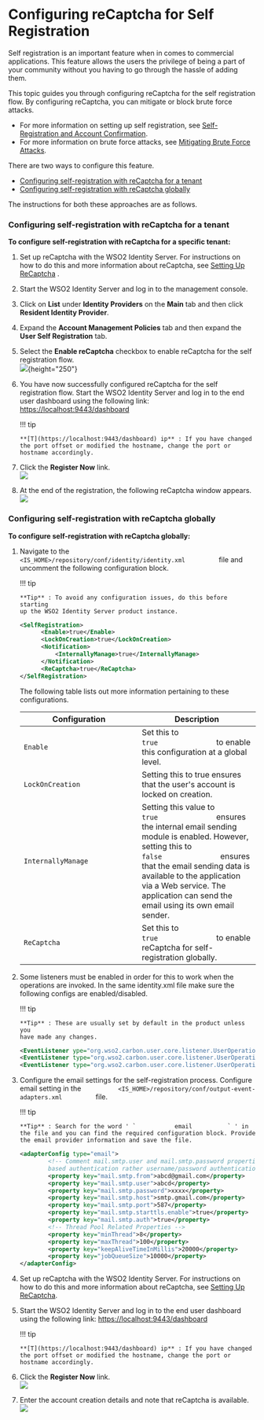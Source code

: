 # Configuring reCaptcha for Self Registration

Self registration is an important feature when in comes to commercial
applications. This feature allows the users the privilege of being a
part of your community without you having to go through the hassle of
adding them.

This topic guides you through configuring reCaptcha for the self
registration flow. By configuring reCaptcha, you can mitigate or block
brute force attacks.

-   For more information on setting up self registration, see
    [Self-Registration and Account
    Confirmation](_Self-Registration_and_Account_Confirmation_).
-   For more information on brute force attacks, see [Mitigating Brute
    Force Attacks](_Mitigating_Brute_Force_Attacks_).

There are two ways to configure this feature.

-   [Configuring self-registration with reCaptcha for a
    tenant](#ConfiguringreCaptchaforSelfRegistration-Configuringself-registrationwithreCaptchaforatenant)
-   [Configuring self-registration with reCaptcha
    globally](#ConfiguringreCaptchaforSelfRegistration-Configuringself-registrationwithreCaptchaglobally)

The instructions for both these approaches are as follows.

### Configuring self-registration with reCaptcha for a tenant

**To configure self-registration with reCaptcha for a specific tenant:**

1.  Set up reCaptcha with the WSO2 Identity Server. For instructions on
    how to do this and more information about reCaptcha, see [Setting Up
    ReCaptcha](https://docs.wso2.com/display/IS530/Setting+Up+ReCaptcha)
    .
2.  Start the WSO2 Identity Server and log in to the management console.
3.  Click on **List** under **Identity Providers** on the **Main** tab
    and then click **Resident Identity Provider**.
4.  Expand the **Account Management Policies** tab and then expand the
    **User Self Registration** tab.
5.  Select the **Enable reCaptcha** checkbox to enable reCaptcha for the
    self registration flow.  
    ![]( ../../assets/img/103330528/103330531.png){height="250"}
6.  You have now successfully configured reCaptcha for the self
    registration flow. Start the WSO2 Identity Server and log in to the
    end user dashboard using the following link:
    <https://localhost:9443/dashboard>

    !!! tip
    
        **[T](https://localhost:9443/dashboard) ip** : If you have changed
        the port offset or modified the hostname, change the port or
        hostname accordingly.
    

7.  Click the **Register Now** link.  
    ![]( ../../assets/img/103330528/103330530.png)
8.  At the end of the registration, the following reCaptcha window
    appears.  
    ![]( ../../assets/img/103330528/103330532.png) 

### Configuring self-registration with reCaptcha globally

**To configure self-registration with reCaptcha globally:**

1.  Navigate to the
    `           <IS_HOME>/repository/conf/identity/identity.xml          `
    file and uncomment the following configuration block.

    !!! tip
    
        **Tip** : To avoid any configuration issues, do this before starting
        up the WSO2 Identity Server product instance.
    

    ``` xml
    <SelfRegistration>
          <Enable>true</Enable>
          <LockOnCreation>true</LockOnCreation>
          <Notification>
              <InternallyManage>true</InternallyManage>
          </Notification>
          <ReCaptcha>true</ReCaptcha>
    </SelfRegistration>
    ```

    The following table lists out more information pertaining to these
    configurations.

    <table>
    <colgroup>
    <col style="width: 50%" />
    <col style="width: 50%" />
    </colgroup>
    <thead>
    <tr class="header">
    <th>Configuration</th>
    <th>Description</th>
    </tr>
    </thead>
    <tbody>
    <tr class="odd">
    <td><pre><code>Enable</code></pre></td>
    <td>Set this to <code>               true              </code> to enable this configuration at a global level.</td>
    </tr>
    <tr class="even">
    <td><pre><code>LockOnCreation</code></pre></td>
    <td>Setting this to true ensures that the user's account is locked on creation.</td>
    </tr>
    <tr class="odd">
    <td><pre><code>InternallyManage</code></pre></td>
    <td>Setting this value to <code>               true              </code> ensures the internal email sending module is enabled. However, setting this to <code>               false              </code> ensures that the email sending data is available to the application via a Web service. The application can send the email using its own email sender.</td>
    </tr>
    <tr class="even">
    <td><pre><code>ReCaptcha</code></pre></td>
    <td>Set this to <code>               true              </code> to enable reCaptcha for self-registration globally.</td>
    </tr>
    </tbody>
    </table>

2.  Some listeners must be enabled in order for this to work when the
    operations are invoked. In the same identity.xml file make sure the
    following configs are enabled/disabled.

    !!! tip
    
        **Tip** : These are usually set by default in the product unless you
        have made any changes.
    

    ``` xml
    <EventListener ype="org.wso2.carbon.user.core.listener.UserOperationEventListener"name="org.wso2.carbon.identity.mgt.IdentityMgtEventListener" orderId="50" enable="false"/> 
    <EventListener type="org.wso2.carbon.user.core.listener.UserOperationEventListener" name="org.wso2.carbon.identity.governance.listener.IdentityStoreEventListener" orderId="97" enable="true"> 
    <EventListener type="org.wso2.carbon.user.core.listener.UserOperationEventListener" name="org.wso2.carbon.identity.scim.common.listener.SCIMUserOperationListener orderId="90" enable="true"/>
    ```

3.  Configure the email settings for the self-registration
    process. Configure email setting in the
    `           <IS_HOME>/repository/conf/output-event-adapters.xml          `
    file.

    !!! tip
    
        **Tip** : Search for the word ' `           email          ` ' in
        the file and you can find the required configuration block. Provide
        the email provider information and save the file.
    

    ``` xml
    <adapterConfig type="email">
            <!-- Comment mail.smtp.user and mail.smtp.password properties to support connecting SMTP servers which use trust
            based authentication rather username/password authentication -->
            <property key="mail.smtp.from">abcd@gmail.com</property>
            <property key="mail.smtp.user">abcd</property>
            <property key="mail.smtp.password">xxxx</property>
            <property key="mail.smtp.host">smtp.gmail.com</property>
            <property key="mail.smtp.port">587</property>
            <property key="mail.smtp.starttls.enable">true</property>
            <property key="mail.smtp.auth">true</property>
            <!-- Thread Pool Related Properties -->
            <property key="minThread">8</property>
            <property key="maxThread">100</property>
            <property key="keepAliveTimeInMillis">20000</property>
            <property key="jobQueueSize">10000</property>
    </adapterConfig>
    ```

4.  Set up reCaptcha with the WSO2 Identity Server. For instructions on
    how to do this and more information about reCaptcha, see [Setting Up
    ReCaptcha](_Setting_Up_ReCaptcha_).
5.  Start the WSO2 Identity Server and log in to the end user dashboard
    using the following link: <https://localhost:9443/dashboard>

    !!! tip
    
        **[T](https://localhost:9443/dashboard) ip** : If you have changed
        the port offset or modified the hostname, change the port or
        hostname accordingly.
    

6.  Click the **Register Now** link.  
    ![]( ../../assets/img/103330528/103330530.png)
7.  Enter the account creation details and note that reCaptcha is
    available.  
    ![]( ../../assets/img/103330528/103330529.png)
